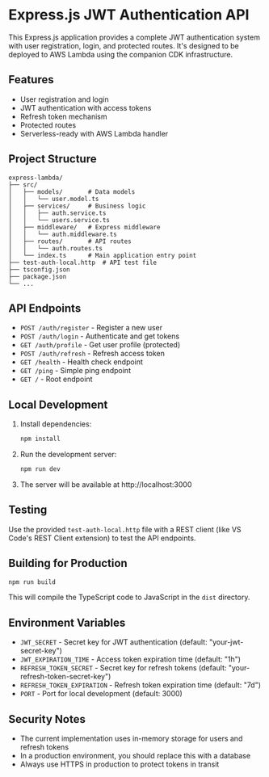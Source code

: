 # Express.js JWT Authentication API

This Express.js application provides a complete JWT authentication system with user registration, login, and protected routes. It's designed to be deployed to AWS Lambda using the companion CDK infrastructure.

## Features

- User registration and login
- JWT authentication with access tokens
- Refresh token mechanism
- Protected routes
- Serverless-ready with AWS Lambda handler

## Project Structure

```
express-lambda/
├── src/
│   ├── models/       # Data models
│   │   └── user.model.ts
│   ├── services/     # Business logic
│   │   ├── auth.service.ts
│   │   └── users.service.ts
│   ├── middleware/   # Express middleware
│   │   └── auth.middleware.ts
│   ├── routes/       # API routes
│   │   └── auth.routes.ts
│   └── index.ts      # Main application entry point
├── test-auth-local.http  # API test file
├── tsconfig.json
├── package.json
└── ...
```

## API Endpoints

- `POST /auth/register` - Register a new user
- `POST /auth/login` - Authenticate and get tokens
- `GET /auth/profile` - Get user profile (protected)
- `POST /auth/refresh` - Refresh access token
- `GET /health` - Health check endpoint
- `GET /ping` - Simple ping endpoint
- `GET /` - Root endpoint

## Local Development

1. Install dependencies:
   ```bash
   npm install
   ```

2. Run the development server:
   ```bash
   npm run dev
   ```

3. The server will be available at http://localhost:3000

## Testing

Use the provided `test-auth-local.http` file with a REST client (like VS Code's REST Client extension) to test the API endpoints.

## Building for Production

```bash
npm run build
```

This will compile the TypeScript code to JavaScript in the `dist` directory.

## Environment Variables

- `JWT_SECRET` - Secret key for JWT authentication (default: "your-jwt-secret-key")
- `JWT_EXPIRATION_TIME` - Access token expiration time (default: "1h")
- `REFRESH_TOKEN_SECRET` - Secret key for refresh tokens (default: "your-refresh-token-secret-key")
- `REFRESH_TOKEN_EXPIRATION` - Refresh token expiration time (default: "7d")
- `PORT` - Port for local development (default: 3000)

## Security Notes

- The current implementation uses in-memory storage for users and refresh tokens
- In a production environment, you should replace this with a database
- Always use HTTPS in production to protect tokens in transit
